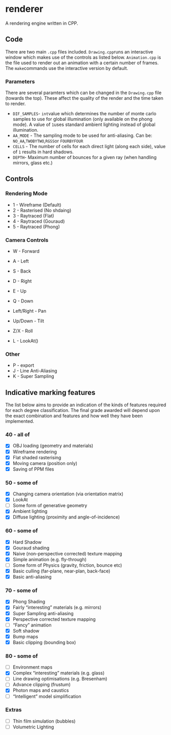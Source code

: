 # renderer
A rendering engine written in CPP.

## Code

There are two main `.cpp` files included. `Drawing.cpp`runs an interactive window which makes use of the controls as listed below. `Animation.cpp` is the file used to render out an animation with a certain number of frames. The `make`commands use the interactive version by default.

### Parameters

There are several paramters which can be changed in the `Drawing.cpp` file (towards the top). These affect the quality of the render and the time taken to render.

- `DIF_SAMPLES`- `int`value which determines the number of monte carlo samples to use for global illumination (only available on the phong mode). A value of `1`uses standard ambient lighting instead of global illumination.
- `AA_MODE` - The sampling mode to be used for anti-aliasing. Can be: `NO_AA`,`TWOBYTWO`,`RGSS`or `FOURBYFOUR`
- `CELLS` - The number of cells for each direct light (along each side), value of `1` results in hard shadows.
- `DEPTH`- Maximum number of bounces for a given ray (when handling mirrors, glass etc.)

## Controls

### Rendering Mode
- 1 - Wireframe (Default)
- 2 - Rasterised (No shdaing)
- 3 - Raytraced (Flat)
- 4 - Raytraced (Gouraud)
- 5 - Raytraced (Phong)

### Camera Controls
- W - Forward
- A - Left
- S - Back
- D - Right
- E - Up
- Q - Down
- Left/Right - Pan
- Up/Down - Tilt
- Z/X - Roll

- L - LookAt()

### Other
- P - export
- J - Line Anti-Aliasing
- K - Super Sampling

## Indicative marking features

The list below aims to provide an indication of the kinds of features required for each degree classification.
The final grade awarded will depend upon the exact combination and features and how well they have been implemented.


### 40 - all of
- [x] OBJ loading (geometry and materials)
- [x] Wireframe rendering
- [x] Flat shaded rasterising
- [x] Moving camera (position only)
- [x] Saving of PPM files

### 50 - some of
- [x] Changing camera orientation (via orientation matrix)
- [x] LookAt
- [ ] Some form of generative geometry
- [x] Ambient lighting
- [x] Diffuse lighting (proximity and angle-of-incidence)

### 60 - some of
- [x] Hard Shadow
- [x] Gouraud shading
- [x] Naive (non-perspective corrected) texture mapping
- [x] Simple animation (e.g. fly-through)
- [ ] Some form of Physics (gravity, friction, bounce etc)
- [x] Basic culling (far-plane, near-plan, back-face)
- [x] Basic anti-aliasing

### 70 - some of
- [x] Phong Shading
- [x] Fairly “interesting” materials (e.g. mirrors)
- [x] Super Sampling anti-aliasing
- [x] Perspective corrected texture mapping
- [ ] “Fancy” animation
- [x] Soft shadow
- [x] Bump maps
- [x] Basic clipping (bounding box)

### 80 - some of
- [ ] Environment maps
- [x] Complex “interesting” materials (e.g. glass)
- [ ] Line drawing optimisations (e.g. Bresenham)
- [ ] Advance clipping (frustum)
- [x] Photon maps and caustics
- [ ] “Intelligent” model simplification

### Extras
- [ ] Thin film simulation (bubbles)
- [ ] Volumetric Lighting
